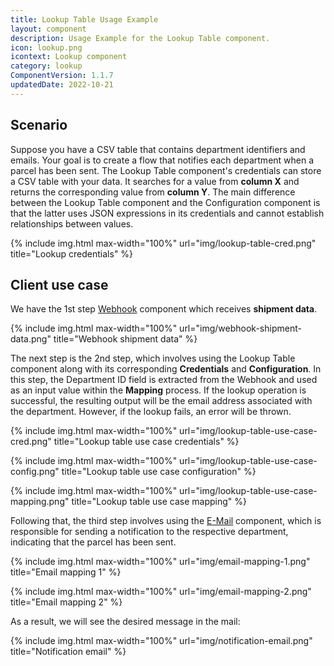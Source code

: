 ```yaml
---
title: Lookup Table Usage Example
layout: component
description: Usage Example for the Lookup Table component.
icon: lookup.png
icontext: Lookup component
category: lookup
ComponentVersion: 1.1.7
updatedDate: 2022-10-21
---
```


## Scenario

Suppose you have a CSV table that contains department identifiers and emails. Your goal is to create a flow that notifies each department when a parcel has been sent. The Lookup Table component's credentials can store a CSV table with your data. It searches for a value from **column X** and returns the corresponding value from **column Y**. The main difference between the Lookup Table component and the Configuration component is that the latter uses JSON expressions in its credentials and cannot establish relationships between values.

{% include img.html max-width="100%" url="img/lookup-table-cred.png" title="Lookup credentials" %}

## Client use case

We have the 1st step [Webhook](/components/webhook) component which receives **shipment data**.

{% include img.html max-width="100%" url="img/webhook-shipment-data.png" title="Webhook shipment data" %}

The next step is the 2nd step, which involves using the Lookup Table component along with its corresponding **Credentials** and **Configuration**. In this step, the Department ID field is extracted from the Webhook and used as an input value within the **Mapping** process. If the lookup operation is successful, the resulting output will be the email address associated with the department. However, if the lookup fails, an error will be thrown.

{% include img.html max-width="100%" url="img/lookup-table-use-case-cred.png" title="Lookup table use case credentials" %}

{% include img.html max-width="100%" url="img/lookup-table-use-case-config.png" title="Lookup table use case configuration" %}

{% include img.html max-width="100%" url="img/lookup-table-use-case-mapping.png" title="Lookup table use case mapping" %}


Following that, the third step involves using the [E-Mail](/components/email) component, which is responsible for sending a notification to the respective department, indicating that the parcel has been sent.

{% include img.html max-width="100%" url="img/email-mapping-1.png" title="Email mapping 1" %}

{% include img.html max-width="100%" url="img/email-mapping-2.png" title="Email mapping 2" %}

As a result, we will see the desired message in the mail:

{% include img.html max-width="100%" url="img/notification-email.png" title="Notification email" %}
